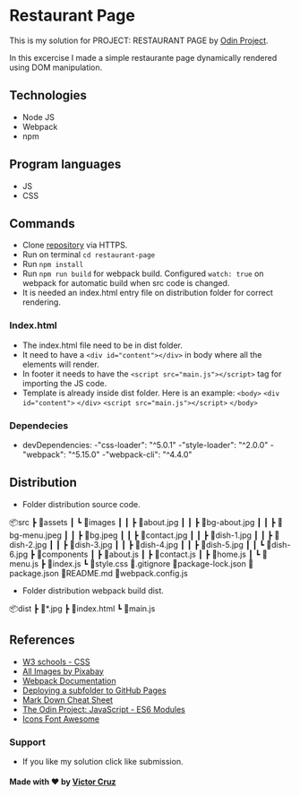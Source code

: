 # Restaurant Page

This is my solution for PROJECT: RESTAURANT PAGE by [Odin Project](https://www.theodinproject.com/lessons/restaurant-page).

In this excercise I made a simple restaurante page dynamically rendered using DOM manipulation.

## Technologies

- Node JS
- Webpack
- npm

## Program languages

- JS
- CSS

## Commands

- Clone [repository](https://github.com/vicc30/restaurant-page.git) via HTTPS.
- Run on terminal `cd restaurant-page`
- Run `npm install`
- Run `npm run build` for webpack build. Configured `watch: true` on webpack for automatic build when src code is changed.
- It is needed an index.html entry file on distribution folder for correct rendering.

### Index.html

- The index.html file need to be in dist folder.
- It need to have a `<div id="content"></div>` in body where all the elements will render.
- In footer it needs to have the `<script src="main.js"></script>` tag for importing the JS code.
- Template is already inside dist folder. Here is an example:
`<body>`
`<div id="content">`
`</div>`
`<script src="main.js"></script>`
`</body>`

### Dependecies

- devDependencies:
    -"css-loader": "^5.0.1"
    -"style-loader": "^2.0.0"
    -"webpack": "^5.15.0"
    -"webpack-cli": "^4.4.0"

## Distribution

- Folder distribution source code.

📦src
 ┣ 📂assets
 ┃ ┗ 📂images
 ┃ ┃ ┣ 📜about.jpg
 ┃ ┃ ┣ 📜bg-about.jpg
 ┃ ┃ ┣ 📜bg-menu.jpeg
 ┃ ┃ ┣ 📜bg.jpeg
 ┃ ┃ ┣ 📜contact.jpg
 ┃ ┃ ┣ 📜dish-1.jpg
 ┃ ┃ ┣ 📜dish-2.jpg
 ┃ ┃ ┣ 📜dish-3.jpg
 ┃ ┃ ┣ 📜dish-4.jpg
 ┃ ┃ ┣ 📜dish-5.jpg
 ┃ ┃ ┗ 📜dish-6.jpg
 ┣ 📂components
 ┃ ┣ 📜about.js
 ┃ ┣ 📜contact.js
 ┃ ┣ 📜home.js
 ┃ ┗ 📜menu.js
 ┣ 📜index.js
 ┗ 📜style.css
📜.gitignore
📜package-lock.json
📜package.json
📜README.md
📜webpack.config.js

- Folder distribution webpack build dist.

📦dist
 ┣ 📜*.jpg
 ┣ 📜index.html
 ┗ 📜main.js

## References

- [W3 schools - CSS](https://www.w3schools.com/css/)
- [All Images by Pixabay](https://pixabay.com/)
- [Webpack Documentation](https://webpack.js.org/)
- [Deploying a subfolder to GitHub Pages](https://gist.github.com/cobyism/4730490)
- [Mark Down Cheat Sheet](https://www.markdownguide.org/cheat-sheet/)
- [The Odin Project: JavaScript - ES6 Modules](https://www.theodinproject.com/courses/javascript/lessons/es6-modules)
- [Icons Font Awesome](https://fontawesome.com/)

### Support

- If you like my solution click like submission.

#### Made with :heart: by [Victor Cruz](https://github.com/vicc30)
